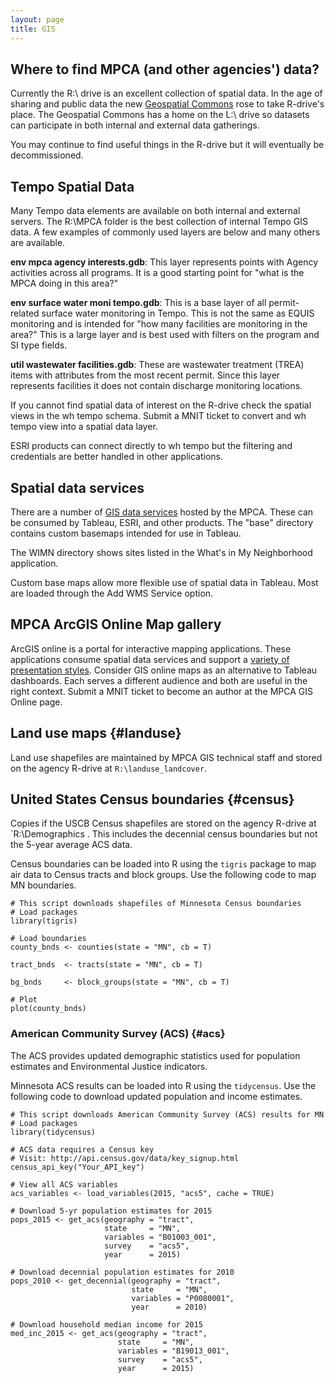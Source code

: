 ```yaml
---
layout: page
title: GIS
---  
```


## Where to find MPCA (and other agencies') data?    
Currently the R:\ drive is an excellent collection of spatial data.  In the age of sharing and public data the new [Geospatial Commons](https://gisdata.mn.gov/)  rose to take R-drive's place.  The Geospatial Commons has a home on the L:\ drive so datasets can participate in both internal and external data gatherings.    

You may continue to find useful things in the R-drive but it will eventually be decommissioned.

## Tempo Spatial Data
Many Tempo data elements are available on both internal and external servers.  The R:\MPCA folder is the best collection of internal Tempo GIS data.  A few examples of commonly used layers are below and many others are available.

**env mpca agency interests.gdb**: This layer represents points with Agency activities across all programs.  It is a good starting point for "what is the MPCA doing in this area?"

**env surface water moni tempo.gdb**: This is a base layer of all permit-related surface water monitoring in Tempo.  This is not the same as EQUIS monitoring and is intended for "how many facilities are monitoring in the area?"  This is a large layer and is best used with filters on the program and SI type fields.

**util wastewater facilities.gdb**: These are wastewater treatment (TREA) items with attributes from the most recent permit. Since this layer represents facilities it does not contain discharge monitoring locations.

If you cannot find spatial data of interest on the R-drive check the spatial views in the wh tempo schema.  Submit a MNIT ticket to convert and wh tempo view into a spatial data layer.

ESRI products can connect directly to wh tempo but the filtering and credentials are better handled in other applications. 

## Spatial data services
There are a number of [GIS data services](https://pca-gis02.pca.state.mn.us/arcgis/rest/services) hosted by the MPCA.  These can be consumed by Tableau, ESRI, and other products.  The "base" directory contains custom basemaps intended for use in Tableau.  

The WIMN directory shows sites listed in the What's in My Neighborhood application.

Custom base maps allow more flexible use of spatial data in Tableau.  Most are loaded through the Add WMS Service option.

## MPCA ArcGIS Online Map gallery
ArcGIS online is a portal for interactive mapping applications.  These applications consume spatial data services and support a [variety of presentation styles](http://mpca.maps.arcgis.com/home/index.html).  Consider GIS online maps as an alternative to Tableau dashboards.  Each serves a different audience and both are useful in the right context.
Submit a MNIT ticket to become an author at the MPCA GIS Online page.

## Land use maps {#landuse}
Land use shapefiles are maintained by MPCA GIS technical staff and stored on the agency R-drive at `R:\landuse_landcover`.


## United States Census boundaries {#census}

Copies if the USCB Census shapefiles are stored on the agency R-drive at `R:\Demographics .  This includes the decennial census boundaries but not the 5-year average ACS data.  

Census boundaries can be loaded into R using the `tigris` package to map air data to Census tracts and block groups. Use the following code to map MN boundaries.
```{r, eval = F}
# This script downloads shapefiles of Minnesota Census boundaries  
# Load packages
library(tigris)

# Load boundaries
county_bnds <- counties(state = "MN", cb = T)

tract_bnds  <- tracts(state = "MN", cb = T)

bg_bnds     <- block_groups(state = "MN", cb = T)

# Plot 
plot(county_bnds)
```


### American Community Survey (ACS) {#acs}
The ACS provides updated demographic statistics used for population estimates and Environmental Justice indicators.  


Minnesota ACS results can be loaded into R using the `tidycensus`. Use the following code to download updated population and income estimates.
```{r, eval = F}
# This script downloads American Community Survey (ACS) results for MN
# Load packages
library(tidycensus)

# ACS data requires a Census key
# Visit: http://api.census.gov/data/key_signup.html
census_api_key("Your_API_key")

# View all ACS variables
acs_variables <- load_variables(2015, "acs5", cache = TRUE)

# Download 5-yr population estimates for 2015
pops_2015 <- get_acs(geography = "tract", 
                     state     = "MN", 
                     variables = "B01003_001", 
                     survey    = "acs5", 
                     year      = 2015)

# Download decennial population estimates for 2010
pops_2010 <- get_decennial(geography = "tract", 
                           state     = "MN", 
                           variables = "P0080001", 
                           year      = 2010)

# Download household median income for 2015
med_inc_2015 <- get_acs(geography = "tract", 
                        state     = "MN", 
                        variables = "B19013_001", 
                        survey    = "acs5", 
                        year      = 2015)
```




